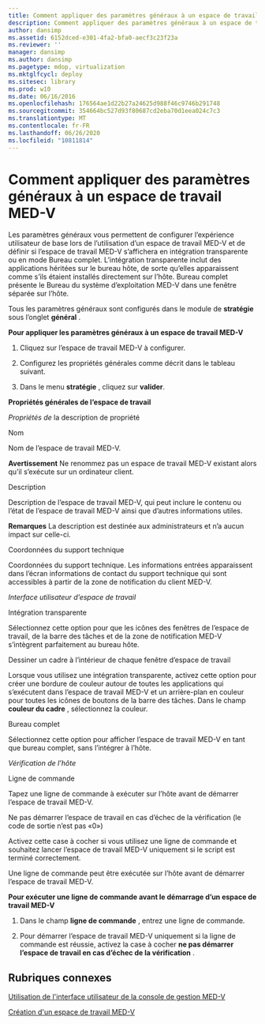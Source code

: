 ```yaml
---
title: Comment appliquer des paramètres généraux à un espace de travail MED-V
description: Comment appliquer des paramètres généraux à un espace de travail MED-V
author: dansimp
ms.assetid: 6152dced-e301-4fa2-bfa0-aecf3c23f23a
ms.reviewer: ''
manager: dansimp
ms.author: dansimp
ms.pagetype: mdop, virtualization
ms.mktglfcycl: deploy
ms.sitesec: library
ms.prod: w10
ms.date: 06/16/2016
ms.openlocfilehash: 176564ae1d22b27a24625d988f46c9746b291748
ms.sourcegitcommit: 354664bc527d93f80687cd2eba70d1eea024c7c3
ms.translationtype: MT
ms.contentlocale: fr-FR
ms.lasthandoff: 06/26/2020
ms.locfileid: "10811814"
---
```

# Comment appliquer des paramètres généraux à un espace de travail MED-V


Les paramètres généraux vous permettent de configurer l’expérience utilisateur de base lors de l’utilisation d’un espace de travail MED-V et de définir si l’espace de travail MED-V s’affichera en intégration transparente ou en mode Bureau complet. L’intégration transparente inclut des applications héritées sur le bureau hôte, de sorte qu’elles apparaissent comme s’ils étaient installés directement sur l’hôte. Bureau complet présente le Bureau du système d’exploitation MED-V dans une fenêtre séparée sur l’hôte.

Tous les paramètres généraux sont configurés dans le module de **stratégie** sous l’onglet **général** .

**Pour appliquer les paramètres généraux à un espace de travail MED-V**

1.  Cliquez sur l’espace de travail MED-V à configurer.

2.  Configurez les propriétés générales comme décrit dans le tableau suivant.

3.  Dans le menu **stratégie** , cliquez sur **valider**.

**Propriétés générales de l’espace de travail**

*Propriétés de* la description de propriété

Nom

Nom de l’espace de travail MED-V.

**Avertissement**  Ne renommez pas un espace de travail MED-V existant alors qu’il s’exécute sur un ordinateur client.

 

Description

Description de l’espace de travail MED-V, qui peut inclure le contenu ou l’état de l’espace de travail MED-V ainsi que d’autres informations utiles.

**Remarques**  La description est destinée aux administrateurs et n’a aucun impact sur celle-ci.

 

Coordonnées du support technique

Coordonnées du support technique. Les informations entrées apparaissent dans l’écran informations de contact du support technique qui sont accessibles à partir de la zone de notification du client MED-V.

*Interface utilisateur d’espace de travail*

Intégration transparente

Sélectionnez cette option pour que les icônes des fenêtres de l’espace de travail, de la barre des tâches et de la zone de notification MED-V s’intègrent parfaitement au bureau hôte.

Dessiner un cadre à l’intérieur de chaque fenêtre d’espace de travail

Lorsque vous utilisez une intégration transparente, activez cette option pour créer une bordure de couleur autour de toutes les applications qui s’exécutent dans l’espace de travail MED-V et un arrière-plan en couleur pour toutes les icônes de boutons de la barre des tâches. Dans le champ **couleur du cadre** , sélectionnez la couleur.

Bureau complet

Sélectionnez cette option pour afficher l’espace de travail MED-V en tant que bureau complet, sans l’intégrer à l’hôte.

*Vérification de l’hôte*

Ligne de commande

Tapez une ligne de commande à exécuter sur l’hôte avant de démarrer l’espace de travail MED-V.

Ne pas démarrer l’espace de travail en cas d’échec de la vérification (le code de sortie n’est pas «0»)

Activez cette case à cocher si vous utilisez une ligne de commande et souhaitez lancer l’espace de travail MED-V uniquement si le script est terminé correctement.

 

Une ligne de commande peut être exécutée sur l’hôte avant de démarrer l’espace de travail MED-V.

**Pour exécuter une ligne de commande avant le démarrage d’un espace de travail MED-V**

1.  Dans le champ **ligne de commande** , entrez une ligne de commande.

2.  Pour démarrer l’espace de travail MED-V uniquement si la ligne de commande est réussie, activez la case à cocher **ne pas démarrer l’espace de travail en cas d’échec de la vérification** .

## Rubriques connexes


[Utilisation de l'interface utilisateur de la console de gestion MED-V](using-the-med-v-management-console-user-interface.md)

[Création d'un espace de travail MED-V](creating-a-med-v-workspacemedv-10-sp1.md)

 

 






